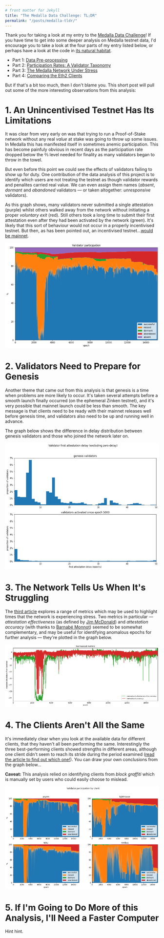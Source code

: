 ```yaml
---
# front matter for Jekyll
title: "The Medalla Data Challenge: TL;DR"
permalink: "/posts/medalla-tldr/"
---
```

Thank you for taking a look at my entry to the [Medalla Data Challenge](https://ethereum.org/en/eth2/get-involved/medalla-data-challenge/)! If you have time to get into some deeper analysis on Medalla testnet data, I'd encourage you to take a look at the four parts of my entry listed below, or perhaps have a look at the code in [its natural habitat](https://github.com/pintail-xyz/medalla_analysis).

- Part 1: [Data Pre-processing](/posts/medalla-data-prep)
- Part 2: [Participation Rates: A Validator Taxonomy](/posts/medalla-validator-taxonomy)
- Part 3: [The Medalla Network Under Stress](/posts/medalla-network-stress)
- Part 4: [Comparing the Eth2 Clients](/posts/medalla-client-comparison)

But if that's a bit too much, then I don't blame you. This short post will pull out some of the more interesting observations from this analysis:

# 1. An Unincentivised Testnet Has Its Limitations

It was clear from very early on was that trying to run a Proof-of-Stake network without any real *value* at stake was going to throw up some issues. In Medalla this has manifested itself in sometimes anemic participation. This has become painfuly obvious in recent days as the participation rate dropped below the ⅔ level needed for finality as many validators began to throw in the towel.

But even before this point we could see the effects of validators failing to show up for duty. One contribution of the data analysis of this project is to identify which users are not treating the testnet as though validator rewards and penalites carried real value. We can even assign them names (*absent*, *dormant* and *abandoned* validators — or taken altogether: *unresponsive* validators).

As this graph shows, many validators never submitted a single attestation (purple) whilst others walked away from the network without initiating a proper *voluntary exit* (red). Still others took a long time to submit their first attestation even after they had been activated by the network (green). It's likely that this sort of behaviour would not occur in a properly incentivised testnet. But then, as has been pointed out, an incentivised testnet...[would be mainnet](https://twitter.com/benjaminion_xyz/status/1318521118752464896).

![png](/assets/images/medalla-2-validator-taxonomy_files/medalla-2-validator-taxonomy_14_0.png)

# 2. Validators Need to Prepare for Genesis

Another theme that came out from this analysis is that genesis is a time when problems are more likely to occur. It's taken several attempts before a smooth launch finally occurred (on the ephemeral Zinken testnet), and it's very possible that mainnet launch could be less than smooth. The key message is that clients need to be ready with their mainnet releases well before genesis time, and validators also need to be up and running well in advance.

The graph below shows the difference in delay distribution between genesis validators and those who joined the network later on.

![png](/assets/images/medalla-2-validator-taxonomy_files/medalla-2-validator-taxonomy_22_1.png)

# 3. The Network Tells Us When It's Struggling

The [third article](/posts/medalla-network-stress) explores a range of metrics which may be used to highlight times that the network is experiencing stress. Two metrics in particular — *attestation effectiveness* (as defined by [Jim McDonald](https://twitter.com/jgm)) and *attestation accuracy* (with thanks to [Barnabé Monnot](https://twitter.com/barnabemonnot)) seemed to be somewhat complementary, and may be useful for identifying anomalous epochs for further analysis — they're plotted in the graph below.

![png](/assets/images/medalla-3-network-stress_files/medalla-3-network-stress_24_0.png)

# 4. The Clients Aren't All the Same

It's immediately clear when you look at the available data for different clients, that they haven't all been performing the same. Interestingly the three best-performing clients showed strengths in different areas, although one client didn't seem to reach its stride during the period examined ([read the article to find out which one!](/posts/medalla-client-comparison)). You can draw your own conclusions from the graph below...

**Caveat:** This analysis relied on identifying clients from *block graffiti* which is manually set by users who could easily choose to mislead.

![png](/assets/images/medalla-4-client-comparison_files/medalla-4-client-comparison_16_0.png)

# 5. If I'm Going to Do More of this Analysis, I'll Need a Faster Computer

Hint hint.
